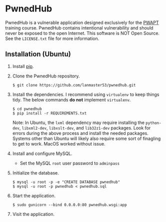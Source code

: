 # PwnedHub

PwnedHub is a vulnerable application designed exclusively for the [PWAPT](http://www.lanmaster53.com/training/) training course. PwnedHub contains intentional vulnerability and should never be exposed to the open Internet. This software is NOT Open Source. See the `LICENSE.txt` file for more information.

## Installation (Ubuntu)

1. Install [pip](https://pip.pypa.io/en/stable/installing/).
2. Clone the PwnedHub repository.

    ```
    $ git clone https://github.com/lanmaster53/pwnedhub.git
    ```

3. Install the dependencies. I recommend using `virtualenv` to keep things tidy. The below commands **do not** implement `virtualenv`.

    ```
    $ cd pwnedhub
    $ pip install -r REQUIREMENTS.txt
    ```

    Note: In Ubuntu, the `lxml` dependency may require installing the `python-dev`, `libxml2-dev`, `libxslt-dev`, and `lib32z1-dev` packages. Look for errors during the above process and install the needed packages. Systems other than Ubuntu will likely also require some sort of finagling to get to work. MacOS worked without issue.

4. Install and configure MySQL.
    * Set the MySQL `root` user password to `adminpass`
5. Initialize the database.

    ```
    $ mysql -u root -p -e "CREATE DATABASE pwnedhub"
    $ mysql -u root -p pwnedhub < pwnedhub.sql
    ```

6. Start the application.

    ```
    $ sudo gunicorn --bind 0.0.0.0:80 pwnedhub.wsgi:app
    ```

7. Visit the application.
